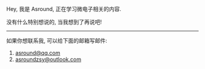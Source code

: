 Hey, 我是 Asround, 正在学习微电子相关的内容.



没有什么特别想说的, 当我想到了再说吧!



---

如果你想联系我, 可以给下面的邮箱写邮件:

1. asround@qq.com
2. asroundzsy@outlook.com

